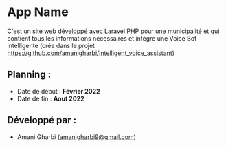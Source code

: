 # App Name

C'est un site web développé avec Laravel PHP pour une municipalité et qui contient tous les informations nécessaires et intègre une Voice Bot intelligente (crée dans le projet https://github.com/amanigharbi/Intelligent_voice_assistant)


## Planning :
- Date de début : **Février 2022**
- Date de fin : **Aout 2022**

## Développé par :
- Amani Gharbi (amanigharbi9@gmail.com)

